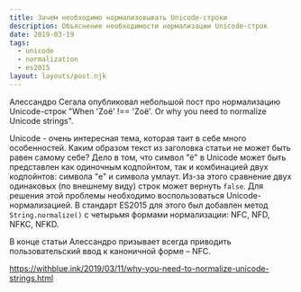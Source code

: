 ```yaml
---
title: Зачем необходимо нормализовывать Unicode-строки
description: Объяснение необходимости нормализации Unicode-строк
date: 2019-03-19
tags:
  - unicode
  - normalization
  - es2015
layout: layouts/post.njk
---
```

Алессандро Сегала опубликовал небольшой пост про нормализацию Unicode-строк "When 'Zoë' !== 'Zoë'. Or why you need to normalize Unicode strings".

Unicode - очень интересная тема, которая таит в себе много особенностей. Каким образом текст из заголовка статьи не может быть равен самому себе? Дело в том, что символ "ё" в Unicode может быть представлен как одиночным кодпойнтом, так и комбинацией двух кодпойнтов: символа "e" и символа умлаут. Из-за этого сравнение двух одинаковых (по внешнему виду) строк может вернуть `false`. Для решения этой проблемы необходимо воспользоваться Unicode-нормализацией. В стандарт ES2015 для этого был добавлен метод `String.normalize()` с четырьмя формами нормализации: NFC, NFD, NFKC, NFKD.

В конце статьи Алессандро призывает всегда приводить пользовательский ввод к каноничной форме – NFC.

https://withblue.ink/2019/03/11/why-you-need-to-normalize-unicode-strings.html 
